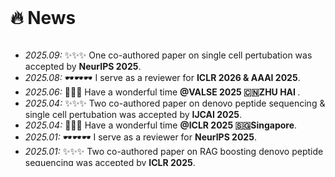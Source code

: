 <br/>

# 🔥 News


<div style="max-height: 200px; overflow-y: auto;">
<ul>
  <li><em>2025.09:</em> ✨✨✨ One co-authored paper on single cell pertubation was accepted by <strong>NeurIPS 2025</strong>.</li> 
  <li><em>2025.08:</em> 🕶️🕶️🕶️ I serve as a reviewer for <strong>ICLR 2026 & AAAI 2025</strong>.</li>  
  <li><em>2025.06:</em> 🌴🌴🌴 Have a wonderful time <strong>@VALSE 2025 🇨🇳ZHU HAI </strong>.</li>  
  <li><em>2025.04:</em> ✨✨✨ Two co-authored paper on denovo peptide sequencing & single cell pertubation was accepted by <strong>IJCAI 2025</strong>.</li>
  <li><em>2025.04:</em> 🌴🌴🌴 Have a wonderful time <strong>@ICLR 2025 🇸🇬Singapore</strong>.</li>  
  <li><em>2025.01:</em> 🕶️🕶️🕶️ I serve as a reviewer for <strong>NeurIPS 2025</strong>.</li>  
  <li><em>2025.01:</em> ✨✨✨ Two co-authored paper on RAG boosting denovo peptide sequencing was accepted by <strong>ICLR 2025</strong>.</li>
  <li><em>2024.12:</em> 🕶️🕶️🕶️ I serve as a reviewer for <strong>ICML 2025</strong>.</li>  
  <li><em>2024.09:</em> ✨✨✨ One co-authored paper on denovo peptide sequencing was accepted by <strong>NeurIPS 2024 Workshop AIDrugX (spotlight)</strong>.</li>
  <li><em>2024.10:</em> 🏆🏆🏆 I am awarded <strong>NeurIPS Scholar Award</strong>. </li>
  <li><em>2024.09:</em> 🕶️🕶️🕶️ I serve as a reviewer for <strong>AISTATS 2025</strong>.</li>    
  <li><em>2024.09:</em> ✨✨✨ Two papers on de novo peptide sequencing were accepted by <strong>NeurIPS 2024</strong>.</li>
  <li><em>2024.09:</em> ✨✨✨ One paper on deep GNN was accepted by <strong>NeurIPS 2024</strong>.</li>
  <li><em>2024.08:</em> 🕶️🕶️🕶️ I serve as a reviewer for <strong>ICLR 2025</strong>.</li>
  <li><em>2024.05:</em> 🕶️🕶️🕶️ I serve as a reviewer for <strong>NeurIPS 2024</strong>.</li>
  <li><em>2024.06:</em> 🎓🎓🎓 I obtained a Bachelor of Science degree from <strong>Jilin University</strong>.</li>
  <li><em>2023.12:</em> 🏆🏆🏆 I received the <strong>Wang Xianghao Scholarship</strong> (王湘浩奖学金). </li>
</ul>
</div>

<br/>